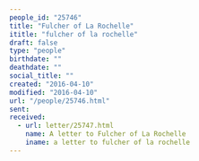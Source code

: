 ```yaml
---
people_id: "25746"
title: "Fulcher of La Rochelle"
ititle: "fulcher of la rochelle"
draft: false
type: "people"
birthdate: ""
deathdate: ""
social_title: ""
created: "2016-04-10"
modified: "2016-04-10"
url: "/people/25746.html"
sent:
received:
  - url: letter/25747.html
    name: A letter to Fulcher of La Rochelle
    iname: a letter to fulcher of la rochelle
---
```

